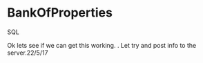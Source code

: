 # BankOfProperties
SQL

Ok lets see if we can get this working. .
Let try and post info to the server.22/5/17
